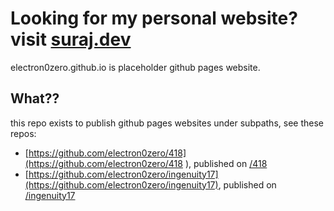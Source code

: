 # Looking for my personal website? visit [suraj.dev](https://suraj.dev)

electron0zero.github.io is placeholder github pages website.

## What??
this repo exists to publish github pages websites under subpaths, see these repos:
- [https://github.com/electron0zero/418](https://github.com/electron0zero/418
), published on [/418](https://electron0zero.github.io/418/)
- [https://github.com/electron0zero/ingenuity17](https://github.com/electron0zero/ingenuity17), published on [/ingenuity17](https://electron0zero.github.io/ingenuity17/)



